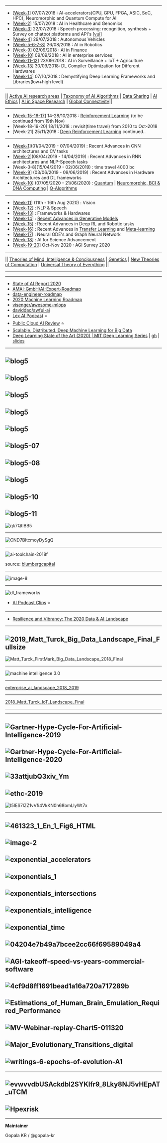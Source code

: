 
-----------------------

- [[Week-1](https://github.com/gopala-kr/a-wild-week-in-ai/tree/master/01-ai-accelerators)]  07/07/2018 : AI-accelerators(CPU, GPU, FPGA, ASIC, SoC, HPC),  Neuromorphic and Quantum Compute for AI
- [[Week-2](https://github.com/gopala-kr/a-week-in-wild-ai/tree/master/02-ai-in-healthcare-and-genomics)] 15/07/2018 : AI in Healthcare and Genomics
- [[Week-3](https://github.com/gopala-kr/a-week-in-wild-ai/tree/master/03-speech-processing)] 22/07/2018 : Speech processing: recognition, synthesis + Survey on chatbot platforms and API's [[vui](https://github.com/gopala-kr/a-week-in-wild-ai/tree/master/vui)]
- [[Week-4](https://github.com/gopala-kr/a-week-in-wild-ai/tree/master/04-ai-in-transportation)] 29/07/2018 : Autonomous Vehicles
- [[Week-5-6-7-8](https://github.com/gopala-kr/a-week-in-wild-ai/tree/master/05-ai-in-robotics)] 26/08/2018 : AI in Robotics
- [[Week-9](https://github.com/gopala-kr/a-week-in-wild-ai/tree/master/09-ai-in-finance)] 02/09/2018 : AI in Finance
- [[Week-10](https://github.com/gopala-kr/a-week-in-wild-ai/tree/master/10-ai-in-enterprise-services)] 09/09/2018 : AI in enterprise services
- [[Week-11-12](https://github.com/gopala-kr/a-week-in-wild-ai/tree/master/11-ai-in-surveillance)]  23/09/2018 : AI in Surveillance + IoT + Agriculture
- [[Week-13](https://github.com/gopala-kr/a-week-in-wild-ai/tree/master/12-ai-hardware-compilers)] 30/09/2018: DL Compiler Optimization for Different Hardwares
- [[Week-14](https://github.com/gopala-kr/a-week-in-wild-ai/tree/master/14-demystifying-dl-frameworks-and-libraries)] 07/10/2018 : Demystifying Deep Learning Frameworks and Libraries(low+high level)

----------

|| [Active AI research areas](https://github.com/gopala-kr/a-week-in-wild-ai/tree/master/ai-research-areas) | [Taxonomy of AI Algorithms](https://github.com/gopala-kr/a-week-in-wild-ai/tree/master/ML-week) | [Data Sharing](https://github.com/gopala-kr/a-week-in-wild-ai/tree/master/data-sharing) | [AI Ethics](https://github.com/gopala-kr/a-week-in-wild-ai/tree/master/ai-ethics) | [AI in Space Research](https://github.com/gopala-kr/a-week-in-wild-ai/tree/master/20-ai-in-space-research) | [Global Connectivity](https://github.com/gopala-kr/a-week-in-wild-ai/tree/master/global-connectivity)||

-----------

- [[Week-15-16-17](https://github.com/gopala-kr/reinforce-tf)] 14-28/10/2018 : [Reinforcement Learning](https://github.com/gopala-kr/a-week-in-wild-ai/tree/master/ML-week#reinforcement-learning) (to be continued from 19th Nov)
- [Week-18-19-20] 18/11/2018 : revisit(time travel) from 2010 to Oct-2018
- [Week-21] 25/11/2018 :  [Deep Reinforcement Learning](https://github.com/gopala-kr/DRL-Agents) continued..

-----------

- [[Week-1](https://github.com/gopala-kr/ConvNets)](01/04/2019 - 07/04/2019)  : Recent Advances in CNN architectures and CV tasks
- [[Week-2](https://github.com/gopala-kr/recurrent-nn)](08/04/2019 - 14/04/2019)  : Recent Advances in RNN architectures and NLP-Speech tasks
- [Week-3-8](15/04/2019 - 02/06/2019)  : time travel 4000 bc
- [[Week-9](https://github.com/gopala-kr/DL-on-Silicon)] (03/06/2019 - 09/06/2019)  : Recent Advances in Hardware Architectures and DL frameworks
- [[Week-10](https://github.com/gopala-kr/Quantum-Dots/tree/master/02-Quantum_Computing_Review)] (07/05/2020 - 21/06/2020) : [Quantum](https://github.com/gopala-kr/Quantum-Dots/tree/master/02-Quantum_Computing_Review) | [Neuromorphic, BCI & DNA Computing](https://github.com/gopala-kr/Quantum-Dots/tree/master/05-BCI_Neuromorphic) | [Q-Algorithms](https://github.com/gopala-kr/Quantum-Dots/tree/master/07-Quantum-Algorithms-Applications) 


-----------------------------
- [[Week-11](https://github.com/gopala-kr/ConvNets)] (11th - 16th Aug 2020) : Vision 
- [[Week-12](https://github.com/gopala-kr/recurrent-nn)] : NLP & Speech
- [[Week-13](https://github.com/gopala-kr/DL-on-Silicon)] : Frameworks & Hardwares
- [[Week-14](https://github.com/gopala-kr/generative-models)] : [Recent Advances in Generative Models](https://github.com/gopala-kr/generative-models)
- [[Week-15](https://github.com/gopala-kr/DRL-Agents)]  : Recent Advances in Deep RL and Robotic tasks
- [[Week-16](https://github.com/gopala-kr/meta-learning)] : Recent Advances in [Transfer Learning](https://github.com/ci-ai/transfer-learning) and [Meta-learning](https://github.com/gopala-kr/meta-learning)
- [[Week-17](https://github.com/gopala-kr/a-week-in-wild-ai/tree/master/Neural-ODEs-GNN)] : Neural ODE's and Graph Neural Network
- [[Week-18](https://github.com/gopala-kr/a-week-in-wild-ai/tree/master/ai-for-science)] : AI for Science Advancement
- [[Week-19-20](https://github.com/ci-ai/AGI-Survey-2020)] Oct-Nov 2020 : AGI Survey 2020

-------------------


|| [Theories of Mind, Intelligence & Conciousness](https://github.com/gopala-kr/a-week-in-wild-ai/tree/master/ToIC) | [Genetics](https://github.com/gopala-kr/a-week-in-wild-ai/tree/master/Genetics) | [New Theories of Computation](https://github.com/gopala-kr/a-week-in-wild-ai/tree/master/NToC) | [Universal Theory of Everything](https://github.com/gopala-kr/a-week-in-wild-ai/tree/master/UToE) ||

----------------------
--------------------------------
- [State of AI Report 2020](https://www.stateof.ai/)
- [AMAI-GmbH/AI-Expert-Roadmap](https://github.com/AMAI-GmbH/AI-Expert-Roadmap)
- [data-engineer-roadmap](https://github.com/datastacktv/data-engineer-roadmap)
- [2020 Machine Learning Roadmap](https://www.youtube.com/watch?v=pHiMN_gy9mk)
- [visenger/awesome-mlops](https://github.com/visenger/awesome-mlops)
- [daviddao/awful-ai](https://github.com/daviddao/awful-ai)
- [Lex AI Podcast](https://www.youtube.com/playlist?list=PLrAXtmErZgOdP_8GztsuKi9nrraNbKKp4) :star:
- [Public Cloud AI Review](https://cloudorcloud.com/public-cloud-ai-review/) :star:
- [Scalable, Distributed, Deep Machine Learning for Big Data](https://www.slideshare.net/yuhuang/large-scale-machine-learning-for-big-data)
- [Deep Learning State of the Art (2020) | MIT Deep Learning Series](https://www.youtube.com/watch?v=0VH1Lim8gL8) | [gh](https://buomsoo-kim.github.io/learning/2020/04/02/deep-learning-sota-part-1.md/) | [slides](https://lexfridman.com/files/slides/2020_01_06_deep_learning_state_of_the_art.pdf) 

-----------
![blog5](https://i1.wp.com/cloudorcloud.com/wp-content/uploads/2019/07/blog5-02.png?resize=1024%2C682&ssl=1)
-----
![blog5](https://i1.wp.com/cloudorcloud.com/wp-content/uploads/2019/07/blog5-03b.png?resize=1024%2C564&ssl=1)
------------
![blog5](https://i1.wp.com/cloudorcloud.com/wp-content/uploads/2019/07/blog5-04.png?resize=1024%2C883&ssl=1)
---------
![blog5](https://i1.wp.com/cloudorcloud.com/wp-content/uploads/2019/07/blog5-05.png?resize=1024%2C798&ssl=1)
---------
![blog5](https://i2.wp.com/cloudorcloud.com/wp-content/uploads/2019/07/blog5-06.png?resize=1024%2C730&ssl=1)
--------
![blog5-07](https://i2.wp.com/cloudorcloud.com/wp-content/uploads/2019/07/blog5-07.png?resize=768%2C1142&ssl=1)
--------
![blog5-08](https://i1.wp.com/cloudorcloud.com/wp-content/uploads/2019/07/blog5-08.png?resize=1024%2C678&ssl=1)
----------
![blog5](https://i2.wp.com/cloudorcloud.com/wp-content/uploads/2019/07/blog5-09.png?resize=1024%2C981&ssl=1)
-----------
![blog5-10](https://i2.wp.com/cloudorcloud.com/wp-content/uploads/2019/07/blog5-10.png?resize=1024%2C375&ssl=1)
----------
![blog5-11](https://i0.wp.com/cloudorcloud.com/wp-content/uploads/2019/07/blog5-11.png?resize=1024%2C446&ssl=1)
------------
![qk7QtIBB5](https://miro.medium.com/max/2000/1*4Fx-a58wL-qk7QtIBB5-xg.png)

---------
![CND7BItcmoyDySgQ](https://miro.medium.com/max/2000/1*qxRND-CND7BItcmoyDySgQ.png)

--------------

![ai-toolchain-2018f](https://blumbergcapital.com/wp-content/uploads/2020/05/ai-toolchain-2018f.png)

source: [blumbergcapital](https://www.blumbergcapital.com/news_insights/ai-toolchain-2018/)

-------------
![image-8](https://productiveai.com/content/images/2020/06/image-8.png)

-----------
![dl_frameworks](https://brianhhu.github.io/img/dl_frameworks.jpg)


- [AI Podcast Clips](https://www.youtube.com/playlist?list=PLrAXtmErZgOeciFP3CBCIEElOJeitOr41) :star:
------------
- [Resilience and Vibrancy: The 2020 Data & AI Landscape](http://mattturck.com/wp-content/uploads/2020/09/2020-Data-and-AI-Landscape-Matt-Turck-at-FirstMark-v1.pdf)
--------------
![2019_Matt_Turck_Big_Data_Landscape_Final_Fullsize](http://mattturck.com/wp-content/uploads/2019/07/2019_Matt_Turck_Big_Data_Landscape_Final_Fullsize.png) 
----------

![Matt_Turck_FirstMark_Big_Data_Landscape_2018_Final](http://mattturck.com/wp-content/uploads/2018/07/Matt_Turck_FirstMark_Big_Data_Landscape_2018_Final.png)

-----------

![machine intelligence 3.0](https://format-com-cld-res.cloudinary.com/image/private/s--gxPnyf4H--/c_crop,h_1500,w_2000,x_0,y_0/c_fill,g_center,h_855,w_1140/a_auto,fl_keep_iptc.progressive.apng/v1/19575bcc040a6dcff3097618ec9c585e/MI-Landscape-3_7.png)

-----------
[enterprise_ai_landscape_2018_2019](https://www.topbots.com/downloads/infographics/topbots_enterprise_ai_landscape_2018_2019_v2.pdf)

----------
[2018_Matt_Turck_IoT_Landscape_Final](http://mattturck.com/wp-content/uploads/2018/02/2018_Matt_Turck_IoT_Landscape_Final.png)

-------------------------------
------------------------
![Gartner-Hype-Cycle-For-Artificial-Intelligence-2019](https://blogs-images.forbes.com/louiscolumbus/files/2019/09/Gartner-Hype-Cycle-For-Artificial-Intelligence-2019.jpg)
------------
![Gartner-Hype-Cycle-For-Artificial-Intelligence-2020](https://images-cdn.newscred.com/Zz1mOWJhNzlkNDA2ZTMxMWViYjRiOGFiM2IyMjQ1YmMwZQ==)
--------
![33attjubQ3xiv_Ym](https://miro.medium.com/max/2448/0*33attjubQ3xiv_Ym.png)
--------
![ethc-2019](https://images-cdn.newscred.com/Zz1lNWZiNWRjMmRlNWIxMWVhYjFjMjBlNjhjZDJlOWEzMw==)
--------
![l5IES7lZZ1vVfi4VkKN0h68bmLlyWt7x](https://qtxasset.com/sensorsmag/1553006311/gartner.jpg/gartner.jpg?l5IES7lZZ1vVfi4VkKN0h68bmLlyWt7x)

------
![461323_1_En_1_Fig6_HTML](https://media.springernature.com/original/springer-static/image/chp%3A10.1007%2F978-3-030-14596-5_1/MediaObjects/461323_1_En_1_Fig6_HTML.png)
---------------
![image-2](https://productiveai.com/content/images/2020/06/image-2.png)
----------

![exponential_accelerators](https://github.com/gopala-kr/Quantum-Dots/blob/master/23-Future-of-ET/etres/exponential_accelerators.PNG)
-----------
![exponentials_1](https://github.com/gopala-kr/Quantum-Dots/blob/master/23-Future-of-ET/etres/exponentials_1.PNG)
--------------
![exponentials_intersections](https://github.com/gopala-kr/Quantum-Dots/blob/master/23-Future-of-ET/etres/exponentials_intersections.PNG)
------------
![exponentials_intelligence](https://github.com/gopala-kr/Quantum-Dots/blob/master/23-Future-of-ET/etres/exponentials_intelligence.PNG)
----------
![exponential_time](https://github.com/gopala-kr/Quantum-Dots/blob/master/23-Future-of-ET/etres/exponential_time.PNG)
----------
![04204e7b49a7bcee2cc66f69589049a4](https://images.lesswrong.com/t3_kkn_2.png?v=04204e7b49a7bcee2cc66f69589049a4)
-------
![AGI-takeoff-speed-vs-years-commercial-software](https://reducing-suffering.org/predictions-agi-takeoff-speed-vs-years-worked-commercial-software/AGI-takeoff-speed-vs-years-commercial-software.png)
--------
![4cf9d8ff1691bead1a16a720a717289b](https://i.pinimg.com/originals/4c/f9/d8/4cf9d8ff1691bead1a16a720a717289b.jpg)
---------
![Estimations_of_Human_Brain_Emulation_Required_Performance](https://upload.wikimedia.org/wikipedia/commons/thumb/1/1e/Estimations_of_Human_Brain_Emulation_Required_Performance.svg/800px-Estimations_of_Human_Brain_Emulation_Required_Performance.svg.png?1603389019275)
------------
![MV-Webinar-replay-Chart5-011320](https://www.lordabbett.com/content/dam/lordabbett/en/images/articles/chart5/MV-Webinar-replay-Chart5-011320.png)
-----------
![Major_Evolutionary_Transitions_digital](https://upload.wikimedia.org/wikipedia/commons/thumb/9/92/Major_Evolutionary_Transitions_digital.jpg/1024px-Major_Evolutionary_Transitions_digital.jpg)
----------------
![writings-6-epochs-of-evolution-A1](https://www.kurzweilai.net/images/writings-6-epochs-of-evolution-A1.png)
-------
-----------
![evwvvdbUSAckdbl2SYKIfr9_8Lky8NJ5vHEpAT_uTCM](https://assets.weforum.org/editor/evwvvdbUSAckdbl2SYKIfr9_8Lky8NJ5vHEpAT_uTCM.jpg)
-------
![Hpexrisk](https://hpluspedia.org/images/9/94/Hpexrisk.png)
---------
-------------

**Maintainer**

Gopala KR / @gopala-kr
